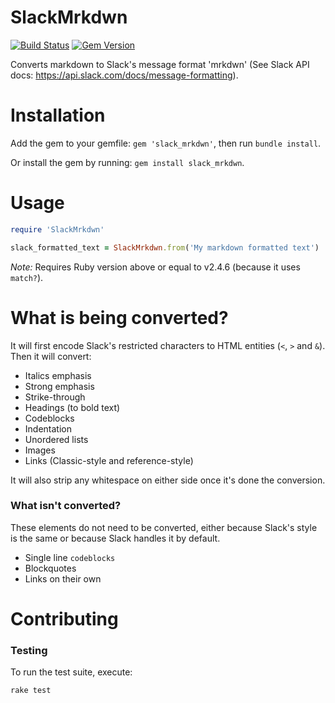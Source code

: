 # SlackMrkdwn

[![Build Status](https://travis-ci.com/BlazingBBQ/SlackMrkdwn.svg?branch=master)](https://travis-ci.com/BlazingBBQ/SlackMrkdwn)
[![Gem Version](https://badge.fury.io/rb/slack_mrkdwn.svg)](https://badge.fury.io/rb/slack_mrkdwn)

Converts markdown to Slack's message format 'mrkdwn' (See Slack API docs: https://api.slack.com/docs/message-formatting).

# Installation

Add the gem to your gemfile: `gem 'slack_mrkdwn'`, then run `bundle install`.

Or install the gem by running: `gem install slack_mrkdwn`.

# Usage

```ruby
require 'SlackMrkdwn'

slack_formatted_text = SlackMrkdwn.from('My markdown formatted text')
```

_Note:_ Requires Ruby version above or equal to v2.4.6 (because it uses `match?`).

# What is being converted?

It will first encode Slack's restricted characters to HTML entities (`<`, `>` and `&`). Then it will convert:

- Italics emphasis
- Strong emphasis
- Strike-through
- Headings (to bold text)
- Codeblocks
- Indentation
- Unordered lists
- Images
- Links (Classic-style and reference-style)

It will also strip any whitespace on either side once it's done the conversion.

### What isn't converted?

These elements do not need to be converted, either because Slack's style is the same or because Slack handles it by default.

- Single line `codeblocks`
- Blockquotes
- Links on their own

# Contributing

### Testing

To run the test suite, execute:

```sh
rake test
```
